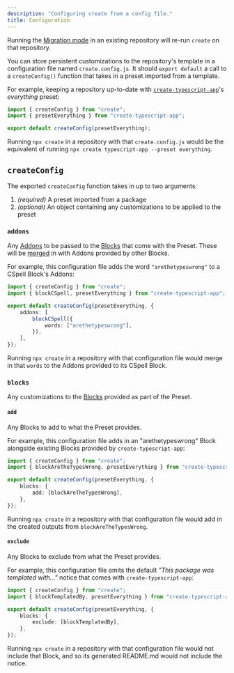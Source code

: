 ```yaml
---
description: "Configuring create from a config file."
title: Configuration
---
```


Running the [Migration mode](./cli#migration-mode) in an existing repository will re-run `create` on that repository.

You can store persistent customizations to the repository's template in a configuration file named `create.config.js`.
It should `export default` a call to a `createConfig()` function that takes in a preset imported from a template.

For example, keeping a repository up-to-date with [`create-typescript-app`](https://github.com/JoshuaKGoldberg/create-typescript-app)'s _everything_ preset:

```ts title="create.config.js"
import { createConfig } from "create";
import { presetEverything } from "create-typescript-app";

export default createConfig(presetEverything);
```

Running `npx create` in a repository with that `create.config.js` would be the equivalent of running `npx create typescript-app --preset everything`.

## `createConfig`

The exported `createConfig` function takes in up to two arguments:

1. _(required)_ A preset imported from a package
2. _(optional)_ An object containing any customizations to be applied to the preset

### `addons`

Any [Addons](./engine/concepts/blocks#addons) to be passed to the [Blocks](./engines/concepts/blocks) that come with the Preset.
These will be [merged](./engine/runtime/merging) in with Addons provided by other Blocks.

For example, this configuration file adds the word `"arethetypeswrong"` to a CSpell Block's Addons:

```ts title="create.config.js"
import { createConfig } from "create";
import { blockCSpell, presetEverything } from "create-typescript-app";

export default createConfig(presetEverything, {
	addons: [
		blockCSpell({
			words: ["arethetypeswrong"],
		}),
	],
});
```

Running `npx create` in a repository with that configuration file would merge in that `words` to the Addons provided to its CSpell Block.

### `blocks`

Any customizations to the [Blocks](./engines/concepts/blocks) provided as part of the Preset.

#### `add`

Any Blocks to add to what the Preset provides.

For example, this configuration file adds in an "arethetypeswrong" Block alongside existing Blocks provided by `create-typescript-app`:

```ts title="create.config.js"
import { createConfig } from "create";
import { blockAreTheTypesWrong, presetEverything } from "create-typescript-app";

export default createConfig(presetEverything, {
	blocks: {
		add: [blockAreTheTypesWrong],
	},
});
```

Running `npx create` in a repository with that configuration file would add in the created outputs from `blockAreTheTypesWrong`.

#### `exclude`

Any Blocks to exclude from what the Preset provides.

For example, this configuration file omits the default _"This package was templated with..."_ notice that comes with `create-typescript-app`:

```ts title="create.config.js"
import { createConfig } from "create";
import { blockTemplatedBy, presetEverything } from "create-typescript-app";

export default createConfig(presetEverything, {
	blocks: {
		exclude: [blockTemplatedBy],
	},
});
```

Running `npx create` in a repository with that configuration file would not include that Block, and so its generated README.md would not include the notice.
